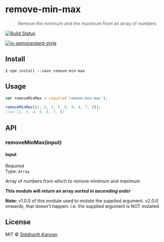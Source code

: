 # remove-min-max

> Remove the minimum and the maximum from an array of numbers

[![Build Status](https://travis-ci.org/icyflame/remove-min-max.svg?branch=master)](https://travis-ci.org/icyflame/remove-min-max)

[![js-semistandard-style](https://img.shields.io/badge/code%20style-semistandard-brightgreen.svg)](https://github.com/Flet/semistandard)

## Install

```
$ npm install --save remove-min-max
```


## Usage

```js
var removeMinMax = require('remove-min-max');

removeMinMax([1, 2, 3, 5, 6, 9, 4, 7, 8]);
//=> [2, 3, 4, 5, 6, 7, 8]
```


## API

### removeMinMax(input)

#### input

*Required*  
Type: `Array`

Array of numbers from which to remove minimum and maximum

**This module will return an array _sorted in ascending order_**

**Note:** v1.0.0 of this module used to mutate the supplied argument. v2.0.0
onwards, that doesn't happen. i.e. the supplied argument is NOT mutated


## License

MIT © [Siddharth Kannan](http://icyflame.github.io)
